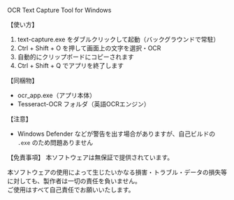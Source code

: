 OCR Text Capture Tool for Windows

【使い方】
1. text-capture.exe をダブルクリックして起動（バックグラウンドで常駐）
2. Ctrl + Shift + O を押して画面上の文字を選択・OCR
3. 自動的にクリップボードにコピーされます
4. Ctrl + Shift + Q でアプリを終了します

【同梱物】
- ocr_app.exe（アプリ本体）
- Tesseract-OCR フォルダ（英語OCRエンジン）

【注意】
- Windows Defender などが警告を出す場合がありますが、自己ビルドの `.exe` のため問題ありません

【免責事項】
本ソフトウェアは無保証で提供されています。

本ソフトウェアの使用によって生じたいかなる損害・トラブル・データの損失等に対しても、製作者は一切の責任を負いません。  
ご使用はすべて自己責任でお願いいたします。
